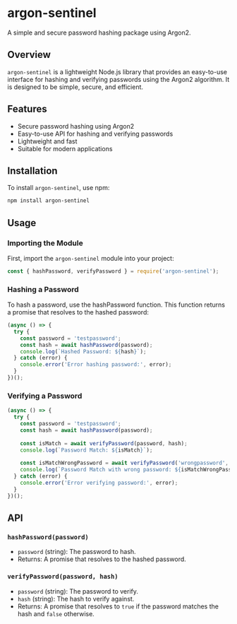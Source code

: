 # argon-sentinel

A simple and secure password hashing package using Argon2.

## Overview

`argon-sentinel` is a lightweight Node.js library that provides an easy-to-use interface for hashing and verifying passwords using the Argon2 algorithm. It is designed to be simple, secure, and efficient.

## Features

- Secure password hashing using Argon2
- Easy-to-use API for hashing and verifying passwords
- Lightweight and fast
- Suitable for modern applications

## Installation

To install `argon-sentinel`, use npm:

```bash
npm install argon-sentinel
```

## Usage

### Importing the Module

First, import the `argon-sentinel` module into your project:

```javascript
const { hashPassword, verifyPassword } = require('argon-sentinel');
```

### Hashing a Password

To hash a password, use the hashPassword function. This function returns a promise that resolves to the hashed password:

```javascript
(async () => {
  try {
    const password = 'testpassword';
    const hash = await hashPassword(password);
    console.log(`Hashed Password: ${hash}`);
  } catch (error) {
    console.error('Error hashing password:', error);
  }
})();
```

### Verifying a Password
```javascript
(async () => {
  try {
    const password = 'testpassword';
    const hash = await hashPassword(password);
    
    const isMatch = await verifyPassword(password, hash);
    console.log(`Password Match: ${isMatch}`);
    
    const isMatchWrongPassword = await verifyPassword('wrongpassword', hash);
    console.log(`Password Match with wrong password: ${isMatchWrongPassword}`);
  } catch (error) {
    console.error('Error verifying password:', error);
  }
})();
```
## API

### `hashPassword(password)`

- `password` (string): The password to hash.
- Returns: A promise that resolves to the hashed password.

### `verifyPassword(password, hash)`

- `password` (string): The password to verify.
- `hash` (string): The hash to verify against.
- Returns: A promise that resolves to `true` if the password matches the hash and `false` otherwise.

